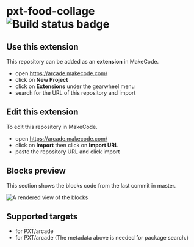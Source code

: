 # pxt-food-collage ![Build status badge](https://github.com/michaelbraunrentonschools/pxt-food-collage/workflows/MakeCode/badge.svg)



## Use this extension

This repository can be added as an **extension** in MakeCode.

* open https://arcade.makecode.com/
* click on **New Project**
* click on **Extensions** under the gearwheel menu
* search for the URL of this repository and import

## Edit this extension

To edit this repository in MakeCode.

* open https://arcade.makecode.com/
* click on **Import** then click on **Import URL**
* paste the repository URL and click import

## Blocks preview

This section shows the blocks code from the last commit in master.

![A rendered view of the blocks](https://github.com/michaelbraunrentonschools/pxt-food-collage/raw/master/.makecode/blocks.png)

## Supported targets

* for PXT/arcade
* for PXT/arcade
(The metadata above is needed for package search.)

